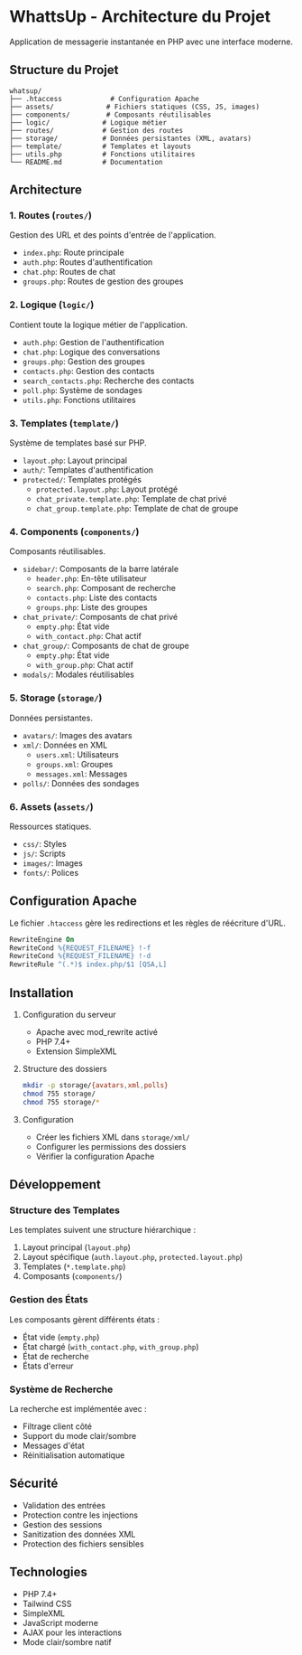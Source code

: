 # WhattsUp - Architecture du Projet

Application de messagerie instantanée en PHP avec une interface moderne.

## Structure du Projet

```
whatsup/
├── .htaccess            # Configuration Apache
├── assets/             # Fichiers statiques (CSS, JS, images)
├── components/         # Composants réutilisables
├── logic/             # Logique métier
├── routes/            # Gestion des routes
├── storage/           # Données persistantes (XML, avatars)
├── template/          # Templates et layouts
├── utils.php          # Fonctions utilitaires
└── README.md          # Documentation
```

## Architecture

### 1. Routes (`routes/`)

Gestion des URL et des points d'entrée de l'application.
- `index.php`: Route principale
- `auth.php`: Routes d'authentification
- `chat.php`: Routes de chat
- `groups.php`: Routes de gestion des groupes

### 2. Logique (`logic/`)

Contient toute la logique métier de l'application.
- `auth.php`: Gestion de l'authentification
- `chat.php`: Logique des conversations
- `groups.php`: Gestion des groupes
- `contacts.php`: Gestion des contacts
- `search_contacts.php`: Recherche des contacts
- `poll.php`: Système de sondages
- `utils.php`: Fonctions utilitaires

### 3. Templates (`template/`)

Système de templates basé sur PHP.
- `layout.php`: Layout principal
- `auth/`: Templates d'authentification
- `protected/`: Templates protégés
  - `protected.layout.php`: Layout protégé
  - `chat_private.template.php`: Template de chat privé
  - `chat_group.template.php`: Template de chat de groupe

### 4. Components (`components/`)

Composants réutilisables.
- `sidebar/`: Composants de la barre latérale
  - `header.php`: En-tête utilisateur
  - `search.php`: Composant de recherche
  - `contacts.php`: Liste des contacts
  - `groups.php`: Liste des groupes
- `chat_private/`: Composants de chat privé
  - `empty.php`: État vide
  - `with_contact.php`: Chat actif
- `chat_group/`: Composants de chat de groupe
  - `empty.php`: État vide
  - `with_group.php`: Chat actif
- `modals/`: Modales réutilisables

### 5. Storage (`storage/`)

Données persistantes.
- `avatars/`: Images des avatars
- `xml/`: Données en XML
  - `users.xml`: Utilisateurs
  - `groups.xml`: Groupes
  - `messages.xml`: Messages
- `polls/`: Données des sondages

### 6. Assets (`assets/`)

Ressources statiques.
- `css/`: Styles
- `js/`: Scripts
- `images/`: Images
- `fonts/`: Polices

## Configuration Apache

Le fichier `.htaccess` gère les redirections et les règles de réécriture d'URL.

```apache
RewriteEngine On
RewriteCond %{REQUEST_FILENAME} !-f
RewriteCond %{REQUEST_FILENAME} !-d
RewriteRule ^(.*)$ index.php/$1 [QSA,L]
```

## Installation

1. Configuration du serveur
   - Apache avec mod_rewrite activé
   - PHP 7.4+
   - Extension SimpleXML

2. Structure des dossiers
   ```bash
   mkdir -p storage/{avatars,xml,polls}
   chmod 755 storage/
   chmod 755 storage/*
   ```

3. Configuration
   - Créer les fichiers XML dans `storage/xml/`
   - Configurer les permissions des dossiers
   - Vérifier la configuration Apache

## Développement

### Structure des Templates

Les templates suivent une structure hiérarchique :
1. Layout principal (`layout.php`)
2. Layout spécifique (`auth.layout.php`, `protected.layout.php`)
3. Templates (`*.template.php`)
4. Composants (`components/`)

### Gestion des États

Les composants gèrent différents états :
- État vide (`empty.php`)
- État chargé (`with_contact.php`, `with_group.php`)
- État de recherche
- États d'erreur

### Système de Recherche

La recherche est implémentée avec :
- Filtrage client côté
- Support du mode clair/sombre
- Messages d'état
- Réinitialisation automatique

## Sécurité

- Validation des entrées
- Protection contre les injections
- Gestion des sessions
- Sanitization des données XML
- Protection des fichiers sensibles

## Technologies

- PHP 7.4+
- Tailwind CSS
- SimpleXML
- JavaScript moderne
- AJAX pour les interactions
- Mode clair/sombre natif
